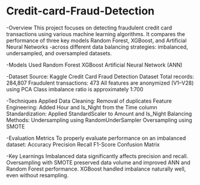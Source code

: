 # Credit-card-Fraud-Detection

-Overview
This project focuses on detecting fraudulent credit card transactions using various machine learning algorithms. It compares the performance of three key models Random Forest, XGBoost, and Artificial Neural Networks -across different data balancing strategies: imbalanced, undersampled, and oversampled datasets.

-Models Used
Random Forest
XGBoost
Artificial Neural Network (ANN)

-Dataset
Source: Kaggle Credit Card Fraud Detection Dataset
Total records: 284,807
Fraudulent transactions: 473
All features are anonymized (V1–V28) using PCA
Class imbalance ratio is approximately 1:700

-Techniques Applied
Data Cleaning: Removal of duplicates
Feature Engineering: Added Hour and Is_Night from the Time column
Standardization: Applied StandardScaler to Amount and Is_Night
Balancing Methods:
Undersampling using RandomUnderSampler
Oversampling using SMOTE

-Evaluation Metrics
To properly evaluate performance on an imbalanced dataset:
Accuracy
Precision
Recall
F1-Score
Confusion Matrix

-Key Learnings
Imbalanced data significantly affects precision and recall.
Oversampling with SMOTE preserved data volume and improved ANN and Random Forest performance.
XGBoost handled imbalance naturally well, even without resampling.
